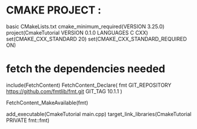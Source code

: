 # CMAKE PROJECT :
basic CMakeLists.txt
cmake_minimum_required(VERSION 3.25.0)
project(CmakeTutorial VERSION 0.1.0 LANGUAGES C CXX)
set(CMAKE_CXX_STANDARD 20)
set(CMAKE_CXX_STANDARD_REQUIRED ON)

# fetch the dependencies needed
include(FetchContent)
FetchContent_Declare(
	fmt
	GIT_REPOSITORY https://github.com/fmtlib/fmt.git
	GIT_TAG 10.1.1
)

FetchContent_MakeAvailable(fmt)

add_executable(CmakeTutorial main.cpp)
target_link_libraries(CmakeTutorial PRIVATE fmt::fmt)
